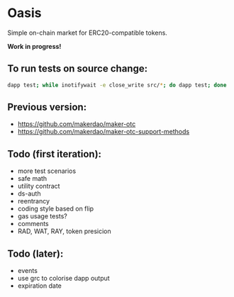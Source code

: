 # Oasis

Simple on-chain market for ERC20-compatible tokens.

**Work in progress!**

## To run tests on source change:
```bash
dapp test; while inotifywait -e close_write src/*; do dapp test; done
```

## Previous version:
- https://github.com/makerdao/maker-otc
- https://github.com/makerdao/maker-otc-support-methods

## Todo (first iteration):
- more test scenarios
- safe math
- utility contract
- ds-auth
- reentrancy
- coding style based on flip
- gas usage tests?
- comments
- RAD, WAT, RAY, token presicion

## Todo (later):
- events
- use grc to colorise dapp output
- expiration date
